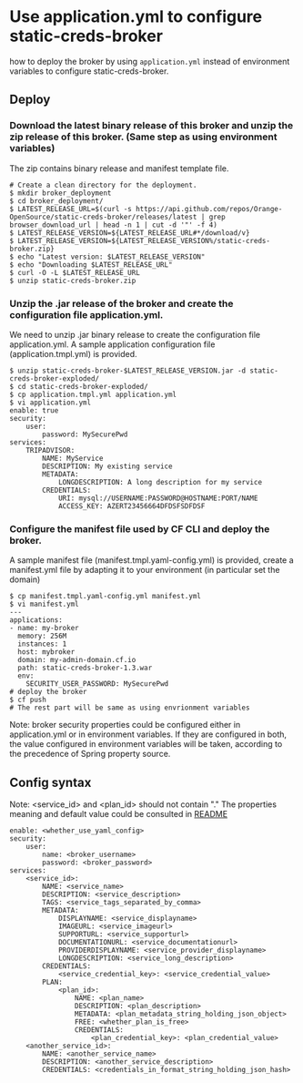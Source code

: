 # Use application.yml to configure static-creds-broker
how to deploy the broker by using ```application.yml``` instead of environment variables to configure static-creds-broker.

## Deploy
### Download the latest binary release of this broker and unzip the zip release of this broker. (Same step as using environment variables)
The zip contains binary release and manifest template file. 
```
# Create a clean directory for the deployment.
$ mkdir broker_deployment
$ cd broker_deployment/
$ LATEST_RELEASE_URL=$(curl -s https://api.github.com/repos/Orange-OpenSource/static-creds-broker/releases/latest | grep browser_download_url | head -n 1 | cut -d '"' -f 4)
$ LATEST_RELEASE_VERSION=${LATEST_RELEASE_URL#*/download/v}
$ LATEST_RELEASE_VERSION=${LATEST_RELEASE_VERSION%/static-creds-broker.zip}
$ echo "Latest version: $LATEST_RELEASE_VERSION"
$ echo "Downloading $LATEST_RELEASE_URL"
$ curl -O -L $LATEST_RELEASE_URL
$ unzip static-creds-broker.zip
```

### Unzip the .jar release of the broker and create the configuration file application.yml.
We need to unzip .jar binary release to create the configuration file application.yml. A sample application configuration file (application.tmpl.yml) is provided.
```
$ unzip static-creds-broker-$LATEST_RELEASE_VERSION.jar -d static-creds-broker-exploded/
$ cd static-creds-broker-exploded/
$ cp application.tmpl.yml application.yml
$ vi application.yml
enable: true
security:
    user:
        password: MySecurePwd
services:  
    TRIPADVISOR:
        NAME: MyService
        DESCRIPTION: My existing service 
        METADATA:
            LONGDESCRIPTION: A long description for my service
        CREDENTIALS:
            URI: mysql://USERNAME:PASSWORD@HOSTNAME:PORT/NAME
            ACCESS_KEY: AZERT23456664DFDSFSDFDSF
```

### Configure the manifest file used by CF CLI and deploy the broker.
A sample manifest file (manifest.tmpl.yaml-config.yml) is provided, create a manifest.yml file by adapting it to your environment (in particular set the domain)
```
$ cp manifest.tmpl.yaml-config.yml manifest.yml
$ vi manifest.yml
---
applications:
- name: my-broker
  memory: 256M
  instances: 1
  host: mybroker
  domain: my-admin-domain.cf.io
  path: static-creds-broker-1.3.war 
  env:
    SECURITY_USER_PASSWORD: MySecurePwd
# deploy the broker    
$ cf push 
# The rest part will be same as using envrionment variables
```

Note: broker security properties could be configured either in application.yml or in environment variables. If they are configured in both, the value configured in environment variables will be taken, according to the precedence of Spring property source.

## Config syntax
Note: <service_id> and <plan_id> should not contain "."
The properties meaning and default value could be consulted in [README](https://github.com/Orange-OpenSource/static-creds-broker#config-reference)
```
enable: <whether_use_yaml_config>
security:
    user:
        name: <broker_username>
        password: <broker_password>
services:  
    <service_id>:
        NAME: <service_name>
        DESCRIPTION: <service_description> 
        TAGS: <service_tags_separated_by_comma>
        METADATA:
            DISPLAYNAME: <service_displayname>
            IMAGEURL: <service_imageurl>
            SUPPORTURL: <service_supporturl>
            DOCUMENTATIONURL: <service_documentationurl>
            PROVIDERDISPLAYNAME: <service_provider_displayname>
            LONGDESCRIPTION: <service_long_description>
        CREDENTIALS:
            <service_credential_key>: <service_credential_value>
        PLAN:
            <plan_id>:
                NAME: <plan_name>
                DESCRIPTION: <plan_description>
                METADATA: <plan_metadata_string_holding_json_object>
                FREE: <whether_plan_is_free>
                CREDENTIALS:
                    <plan_credential_key>: <plan_credential_value>
    <another_service_id>:
        NAME: <another_service_name>
        DESCRIPTION: <another_service_description>
        CREDENTIALS: <credentials_in_format_string_holding_json_hash>
```